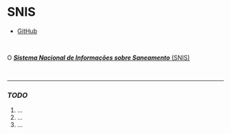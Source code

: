 # SNIS

- [GitHub](https://github.com/open-geodata/br_snis)

<br>

O [**_Sistema Nacional de Informações sobre Saneamento_** (SNIS)](http://www.snis.gov.br/) 

<br>

---

### _TODO_

1. ...
2. ...
3. ...
